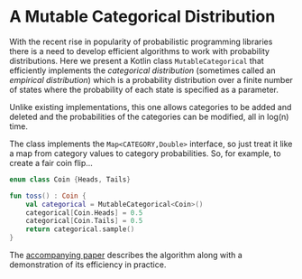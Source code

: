 # A Mutable Categorical Distribution

With the recent rise in popularity of probabilistic programming libraries there is a need to develop efficient algorithms to work with probability distributions. Here we present a Kotlin class `MutableCategorical` that efficiently implements the *categorical distribution* (sometimes called an *empirical distribution*) which is a probability distribution over a finite number of states where the probability of each state is specified as a parameter.

Unlike existing implementations, this one allows categories to be added and deleted and the probabilities of the categories can be modified, all in log(n) time.

The class implements the `Map<CATEGORY,Double>` interface, so just treat it like a map from category values to category probabilities. So, for example, to create a fair coin flip...
```kotlin
enum class Coin {Heads, Tails}

fun toss() : Coin {
    val categorical = MutableCategorical<Coin>()
    categorical[Coin.Heads] = 0.5
    categorical[Coin.Tails] = 0.5
    return categorical.sample()
}
```

The [accompanying paper](./paper.pdf) describes the algorithm along with a demonstration of its efficiency in practice.
